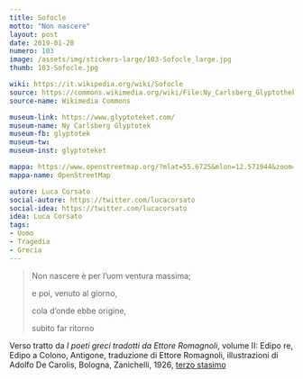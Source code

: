 ```yaml
---
title: Sofocle
motto: "Non nascere"
layout: post
date: 2019-01-28
numero: 103
image: /assets/img/stickers-large/103-Sofocle_large.jpg
thumb: 103-Sofocle.jpg

wiki: https://it.wikipedia.org/wiki/Sofocle
source: https://commons.wikimedia.org/wiki/File:Ny_Carlsberg_Glyptothek_-_Sophokles.jpg
source-name: Wikimedia Commons

museum-link: https://www.glyptoteket.com/
museum-name: Ny Carlsberg Glyptotek
museum-fb: glyptotek
museum-tw:
museum-inst: glyptoteket

mappa: https://www.openstreetmap.org/?mlat=55.6725&mlon=12.571944&zoom=15#map=15/55.6725/12.5719
mappa-name: OpenStreetMap

autore: Luca Corsato
social-autore: https://twitter.com/lucacorsato
social-idea: https://twitter.com/lucacorsato
idea: Luca Corsato
tags:
- Uomo
- Tragedia
- Grecia
---
```


> Non nascere è per l’uom ventura massima;
>
> e poi, venuto al giorno,
>
> cola d’onde ebbe origine,
>
> subito far ritorno

Verso tratto da *I poeti greci tradotti da Ettore Romagnoli*, volume II: Edipo re, Edipo a Colono, Antigone, traduzione di Ettore Romagnoli, illustrazioni di Adolfo De Carolis, Bologna, Zanichelli, 1926, [terzo stasimo](https://it.wikisource.org/wiki/Edipo_a_Colono_(Sofocle_-_Romagnoli)/Terzo_stasimo)
